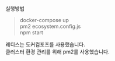 실행방법
>docker-compose up <br/>
>pm2 ecosystem.config.js <br/>
>npm start

레디스는 도커컴포즈를 사용했습니다. <br/>
클러스터 환경 관리를 위해 pm2를 사용했습니다.
